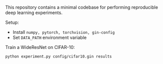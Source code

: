 This repository contains a minimal codebase for performing reproducible deep learning experiments.

Setup:
* Install `numpy, pytorch, torchvision, gin-config`
* Set `DATA_PATH` environment variable

Train a WideResNet on CIFAR-10:

`python experiment.py config/cifar10.gin results`
